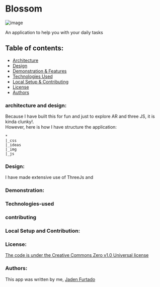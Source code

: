 # Blossom

![image](https://user-images.githubusercontent.com/52862591/165040240-9202646e-78aa-48e9-ac84-5e50189a5c00.png)

An application to help you with your daily tasks

## Table of contents:
- [Architecture](#architecture-and-design)
- [Design](#design)
- [Demonstration & Features](#demonstration)
- [Technologies Used](#technologies-used)
- [Local Setup & Contributing](#contributing)
- [License](#license)
- [Authors](#authors)

### architecture and design:

Because I have built this for fun and just to explore AR and three JS, it is kinda clunky!. 
<br>
However, here is how I have structure the application:
```
*
|_css
|_ideas
|_img
|_js

```
### Design:
I have made extensive use of ThreeJs and 

### Demonstration:

### Technologies-used

### contributing

### Local Setup and Contribution:

### License:
<a href="https://github.com/JadenFurtado/selfHelpApp/blob/main/LICENSE">The code is under the Creative Commons Zero v1.0 Universal license</a>

### Authors:

This app was written by me, <a href="https://twitter.com/furtado_jaden">Jaden Furtado</a>
